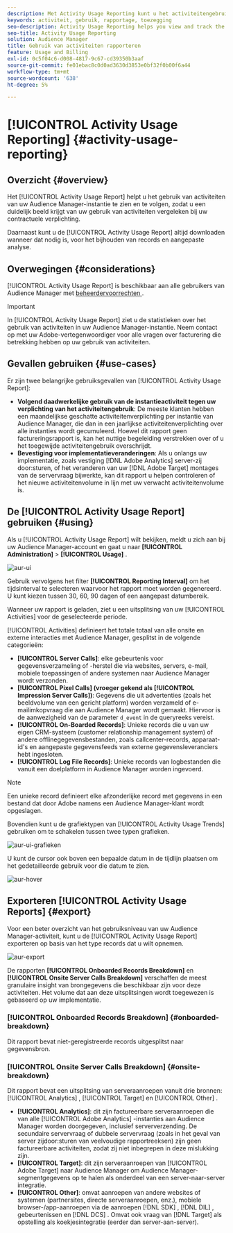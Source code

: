 ```yaml
---
description: Met Activity Usage Reporting kunt u het activiteitengebruik voor uw Audience Manager-exemplaar bekijken en volgen, zodat u uw feitelijke gebruik kunt vergelijken met uw contractuele verplichting.
keywords: activiteit, gebruik, rapportage, toezegging
seo-description: Activity Usage Reporting helps you view and track the activity usage for your Audience Manager instance, so you can compare your actual usage to your contractual commitment.
seo-title: Activity Usage Reporting
solution: Audience Manager
title: Gebruik van activiteiten rapporteren
feature: Usage and Billing
exl-id: 0c5f04c6-d008-4817-9c67-cd39350b3aaf
source-git-commit: fe01ebac8c0d0ad3630d3853e0bf32f0b00f6a44
workflow-type: tm+mt
source-wordcount: '638'
ht-degree: 5%

---
```


# [!UICONTROL Activity Usage Reporting] {#activity-usage-reporting}

## Overzicht {#overview}

Het [!UICONTROL Activity Usage Report] helpt u het gebruik van activiteiten van uw Audience Manager-instantie te zien en te volgen, zodat u een duidelijk beeld krijgt van uw gebruik van activiteiten vergeleken bij uw contractuele verplichting.

Daarnaast kunt u de [!UICONTROL Activity Usage Report] altijd downloaden wanneer dat nodig is, voor het bijhouden van records en aangepaste analyse.

## Overwegingen {#considerations}

[!UICONTROL Activity Usage Report] is beschikbaar aan alle gebruikers van Audience Manager met [ beheerdervoorrechten ](edit-account-settings.md).

>[!IMPORTANT]
>
>In [!UICONTROL Activity Usage Report] ziet u de statistieken over het gebruik van activiteiten in uw Audience Manager-instantie. Neem contact op met uw Adobe-vertegenwoordiger voor alle vragen over facturering die betrekking hebben op uw gebruik van activiteiten.

## Gevallen gebruiken {#use-cases}

Er zijn twee belangrijke gebruiksgevallen van [!UICONTROL Activity Usage Report]:

* **Volgend daadwerkelijke gebruik van de instantieactiviteit tegen uw verplichting van het activiteitengebruik**: De meeste klanten hebben een maandelijkse geschatte activiteitenverplichting per instantie van Audience Manager, die dan in een jaarlijkse activiteitenverplichting over alle instanties wordt gecumuleerd. Hoewel dit rapport geen factureringsrapport is, kan het nuttige begeleiding verstrekken over of u het toegewijde activiteitengebruik overschrijdt.
* **Bevestiging voor implementatieveranderingen**: Als u onlangs uw implementatie, zoals vestiging [!DNL Adobe Analytics] server-zij door:sturen, of het veranderen van uw [!DNL Adobe Target] montages van de servervraag bijwerkte, kan dit rapport u helpen controleren of het nieuwe activiteitenvolume in lijn met uw verwacht activiteitenvolume is.

## De [!UICONTROL Activity Usage Report] gebruiken {#using}

Als u [!UICONTROL Activity Usage Report] wilt bekijken, meldt u zich aan bij uw Audience Manager-account en gaat u naar **[!UICONTROL Administration]** > **[!UICONTROL Usage]** .

![ aur-ui ](assets/aur-ui.png)

Gebruik vervolgens het filter **[!UICONTROL Reporting Interval]** om het tijdsinterval te selecteren waarvoor het rapport moet worden gegenereerd. U kunt kiezen tussen 30, 60, 90 dagen of een aangepast datumbereik.

Wanneer uw rapport is geladen, ziet u een uitsplitsing van uw [!UICONTROL Activities] voor de geselecteerde periode.

[!UICONTROL Activities] definieert het totale totaal van alle onsite en externe interacties met Audience Manager, gesplitst in de volgende categorieën:

* **[!UICONTROL Server Calls]**: elke gebeurtenis voor gegevensverzameling of -herstel die via websites, servers, e-mail, mobiele toepassingen of andere systemen naar Audience Manager wordt verzonden.
* **[!UICONTROL Pixel Calls] (vroeger gekend als [!UICONTROL Impression Server Calls])**: Gegevens die uit advertenties (zoals het beeldvolume van een gericht platform) worden verzameld of e-mailimkopvraag die aan Audience Manager wordt gemaakt. Hiervoor is de aanwezigheid van de parameter `d_event` in de queryreeks vereist.
* **[!UICONTROL On-Boarded Records]**: Unieke records die u van uw eigen CRM-systeem (customer relationship management system) of andere offlinegegevensbestanden, zoals callcenter-records, apparaat-id&#39;s en aangepaste gegevensfeeds van externe gegevensleveranciers hebt ingesloten.
* **[!UICONTROL Log File Records]**: Unieke records van logbestanden die vanuit een doelplatform in Audience Manager worden ingevoerd.

>[!NOTE]
>
>Een unieke record definieert elke afzonderlijke record met gegevens in een bestand dat door Adobe namens een Audience Manager-klant wordt opgeslagen.

Bovendien kunt u de grafiektypen van [!UICONTROL Activity Usage Trends] gebruiken om te schakelen tussen twee typen grafieken.

![ aur-ui-grafieken ](assets/aur-ui-graphs.png)

U kunt de cursor ook boven een bepaalde datum in de tijdlijn plaatsen om het gedetailleerde gebruik voor die datum te zien.

![ aur-hover ](assets/aur-hover.png)

## Exporteren [!UICONTROL Activity Usage Reports] {#export}

Voor een beter overzicht van het gebruiksniveau van uw Audience Manager-activiteit, kunt u de [!UICONTROL Activity Usage Report] exporteren op basis van het type records dat u wilt opnemen.

![ aur-export ](assets/aur-export.png)

De rapporten **[!UICONTROL Onboarded Records Breakdown]** en **[!UICONTROL Onsite Server Calls Breakdown]** verschaffen de meest granulaire insight van brongegevens die beschikbaar zijn voor deze activiteiten. Het volume dat aan deze uitsplitsingen wordt toegewezen is gebaseerd op uw implementatie.

### [!UICONTROL Onboarded Records Breakdown] {#onboarded-breakdown}

Dit rapport bevat niet-geregistreerde records uitgesplitst naar gegevensbron.

### [!UICONTROL Onsite Server Calls Breakdown] {#onsite-breakdown}

Dit rapport bevat een uitsplitsing van serveraanroepen vanuit drie bronnen: [!UICONTROL Analytics] , [!UICONTROL Target] en [!UICONTROL Other] .

* **[!UICONTROL Analytics]**: dit zijn factureerbare serveraanroepen die van alle [!UICONTROL Adobe Analytics] -instanties aan Audience Manager worden doorgegeven, inclusief serververzending. De secundaire servervraag of dubbele servervraag (zoals in het geval van server zijdoor:sturen van veelvoudige rapportreeksen) zijn geen factureerbare activiteiten, zodat zij niet inbegrepen in deze mislukking zijn.
* **[!UICONTROL Target]**: dit zijn serveraanroepen van [!UICONTROL Adobe Target] naar Audience Manager om Audience Manager-segmentgegevens op te halen als onderdeel van een server-naar-server integratie.
* **[!UICONTROL Other]**: omvat aanroepen van andere websites of systemen (partnersites, directe serveraanroepen, enz.), mobiele browser-/app-aanroepen via de aanroepen [!DNL SDK] , [!DNL DIL] , gebeurtenissen en [!DNL DCS] . Omvat ook vraag van [!DNL Target] als opstelling als koekjesintegratie (eerder dan server-aan-server).
